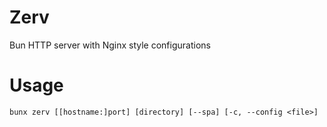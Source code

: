 # Zerv
Bun HTTP server with Nginx style configurations

# Usage
`bunx zerv [[hostname:]port] [directory] [--spa] [-c, --config <file>]`